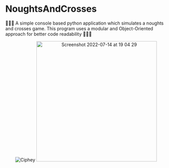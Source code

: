 # NoughtsAndCrosses
🔅🔅🔅 A simple console based python application which simulates a noughts and crosses game. This program uses a modular and Object-Oriented approach for better code readability 🔅🔅🔅

  
<p align="center">
 <img src="https://user-images.githubusercontent.com/39672050/179054430-b880ce6d-036d-4972-bd17-5174dca5a293.png" alt="Ciphey">
  <img width="376" alt="Screenshot 2022-07-14 at 19 04 29" src="https://user-images.githubusercontent.com/39672050/179054749-1e6eb473-3920-405b-99e9-2633de755e19.png">
</p>

  




